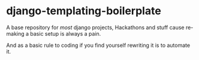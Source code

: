 # django-templating-boilerplate
A base repository for *most* django projects, Hackathons and stuff cause re-making a basic setup is always a pain.

And as a basic rule to coding if you find yourself rewriting it is to automate it.
